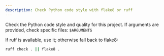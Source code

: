 ```yaml
---
description: Check Python code style with flake8 or ruff
---
```


Check the Python code style and quality for this project. If arguments are provided, check specific files: `$ARGUMENTS`

If ruff is available, use it; otherwise fall back to flake8:
```bash
ruff check . || flake8 .
```
